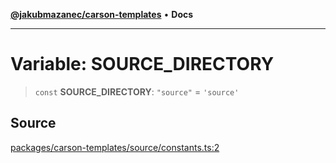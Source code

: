 [**@jakubmazanec/carson-templates**](../README.md) • **Docs**

---

# Variable: SOURCE_DIRECTORY

> `const` **SOURCE_DIRECTORY**: `"source"` = `'source'`

## Source

[packages/carson-templates/source/constants.ts:2](https://github.com/jakubmazanec/js-tools/blob/4653f1571319b3537b5a901a19e171562b7727e5/packages/carson-templates/source/constants.ts#L2)
